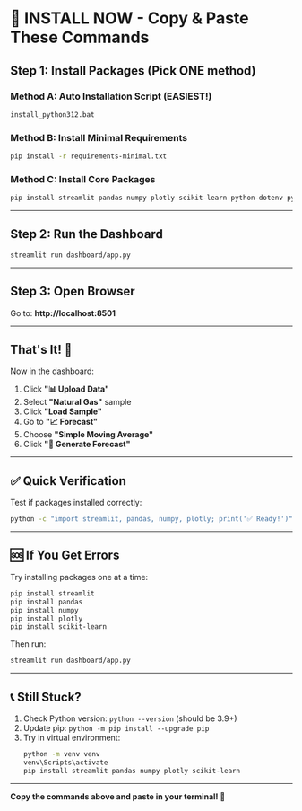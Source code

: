 # 🚀 INSTALL NOW - Copy & Paste These Commands

## Step 1: Install Packages (Pick ONE method)

### Method A: Auto Installation Script (EASIEST!)
```bash
install_python312.bat
```

### Method B: Install Minimal Requirements
```bash
pip install -r requirements-minimal.txt
```

### Method C: Install Core Packages
```bash
pip install streamlit pandas numpy plotly scikit-learn python-dotenv pyyaml
```

---

## Step 2: Run the Dashboard
```bash
streamlit run dashboard/app.py
```

---

## Step 3: Open Browser
Go to: **http://localhost:8501**

---

## That's It! 🎉

Now in the dashboard:
1. Click **"📊 Upload Data"**
2. Select **"Natural Gas"** sample
3. Click **"Load Sample"**
4. Go to **"📈 Forecast"**
5. Choose **"Simple Moving Average"**
6. Click **"🚀 Generate Forecast"**

---

## ✅ Quick Verification

Test if packages installed correctly:
```bash
python -c "import streamlit, pandas, numpy, plotly; print('✅ Ready!')"
```

---

## 🆘 If You Get Errors

Try installing packages one at a time:
```bash
pip install streamlit
pip install pandas
pip install numpy
pip install plotly
pip install scikit-learn
```

Then run:
```bash
streamlit run dashboard/app.py
```

---

## 📞 Still Stuck?

1. Check Python version: `python --version` (should be 3.9+)
2. Update pip: `python -m pip install --upgrade pip`
3. Try in virtual environment:
   ```bash
   python -m venv venv
   venv\Scripts\activate
   pip install streamlit pandas numpy plotly scikit-learn
   ```

---

**Copy the commands above and paste in your terminal! 🚀**
